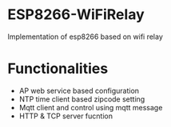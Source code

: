 # ESP8266-WiFiRelay
Implementation of esp8266 based on wifi relay 

# Functionalities
- AP web service based configuration 
- NTP time client based zipcode setting
- Mqtt client and control using mqtt message
- HTTP & TCP server fucntion
